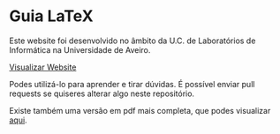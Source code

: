# Guia LaTeX

Este website foi desenvolvido no âmbito da U.C. de Laboratórios de Informática na Universidade de Aveiro.

<a href="https://rodrigorosmaninho.github.io/guia-latex">Visualizar Website</a>

Podes utilizá-lo para aprender e tirar dúvidas. É possível enviar pull requests se quiseres alterar algo neste repositório.

Existe também uma versão em pdf mais completa, que podes visualizar <a href="https://github.com/RodrigoRosmaninho/guia-latex/raw/master/documento.pdf">aqui</a>.